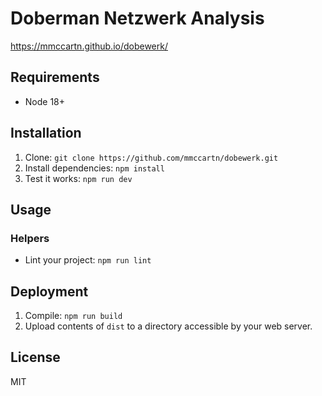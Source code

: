 Doberman Netzwerk Analysis
==========================

https://mmccartn.github.io/dobewerk/

Requirements
------------

 * Node 18+

Installation
------------

1. Clone: `git clone https://github.com/mmccartn/dobewerk.git`
2. Install dependencies: `npm install`
3. Test it works: `npm run dev`

Usage
-----

### Helpers

 * Lint your project: `npm run lint`

Deployment
----------

1. Compile: `npm run build`
2. Upload contents of `dist` to a directory accessible by your web server.

License
-------

MIT
